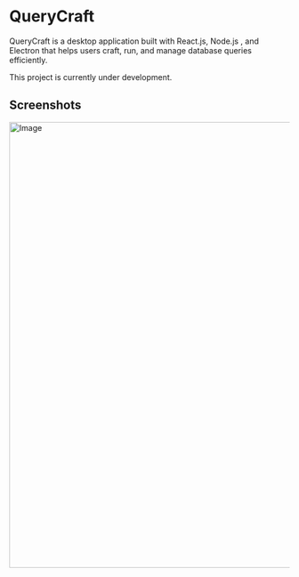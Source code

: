 # QueryCraft

QueryCraft is a desktop application built with React.js, Node.js , and Electron that helps users craft, run, and manage database queries efficiently.  

This project is currently under development.

## Screenshots
<img width="1510" height="801" alt="Image" src="https://github.com/user-attachments/assets/bf57dd4a-ec35-4cc1-8706-0fe3a7f4b141" />
